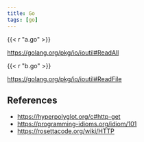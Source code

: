 ```yaml
---
title: Go
tags: [go]
---
```


{{< r "a.go" >}}

<https://golang.org/pkg/io/ioutil#ReadAll>

{{< r "b.go" >}}

<https://golang.org/pkg/io/ioutil#ReadFile>

## References

- <https://hyperpolyglot.org/c#http-get>
- <https://programming-idioms.org/idiom/101>
- <https://rosettacode.org/wiki/HTTP>
